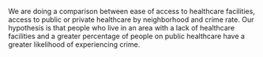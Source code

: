 We are doing a comparison between ease of access to healthcare facilities, access to public or private healthcare by neighborhood and crime rate. 
Our hypothesis is that people who live in an area with a lack of healthcare facilities and a greater percentage of people on public healthcare have a greater likelihood of experiencing crime.
